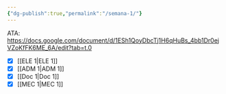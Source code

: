 ```yaml
---
{"dg-publish":true,"permalink":"/semana-1/"}
---
```


ATA: https://docs.google.com/document/d/1ESh1QoyDbcTj1H6qHuBs_4bb1Dr0ejVZoKfFK6ME_6A/edit?tab=t.0
- [x] [[ELE 1\|ELE 1]]
- [x] [[ADM 1\|ADM 1]]
- [x] [[Doc 1\|Doc 1]]
- [x] [[MEC 1\|MEC 1]]